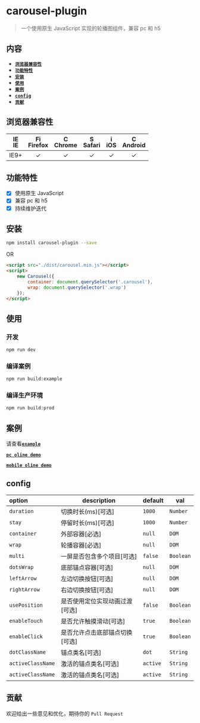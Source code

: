 # carousel-plugin

> 一个使用原生 JavaScript 实现的轮播图组件，兼容 pc 和 h5

## 内容

- [**`浏览器兼容性`**](#浏览器兼容性)
- [**`功能特性`**](#功能特性)
- [**`安装`**](#安装)
- [**`使用`**](#使用)
- [**`案例`**](#案例)
- [**`config`**](#config)   
- [**`贡献`**](#贡献)

## 浏览器兼容性
| [<img src="https://raw.githubusercontent.com/godban/browsers-support-badges/master/src/images/edge.png" alt="IE" width="16px" height="16px" />](http://godban.github.io/browsers-support-badges/)</br>IE | [<img src="https://raw.githubusercontent.com/godban/browsers-support-badges/master/src/images/firefox.png" alt="Firefox" width="16px" height="16px" />](http://godban.github.io/browsers-support-badges/)</br>Firefox | [<img src="https://raw.githubusercontent.com/godban/browsers-support-badges/master/src/images/chrome.png" alt="Chrome" width="16px" height="16px" />](http://godban.github.io/browsers-support-badges/)</br>Chrome | [<img src="https://raw.githubusercontent.com/godban/browsers-support-badges/master/src/images/safari.png" alt="Safari" width="16px" height="16px" />](http://godban.github.io/browsers-support-badges/)</br>Safari | [<img src="https://raw.githubusercontent.com/godban/browsers-support-badges/master/src/images/safari-ios.png" alt="iOS Safari" width="16px" height="16px" />](http://godban.github.io/browsers-support-badges/)</br>iOS | [<img src="https://raw.githubusercontent.com/godban/browsers-support-badges/master/src/images/chrome-android.png" alt="Chrome for Android" width="16px" height="16px" />](http://godban.github.io/browsers-support-badges/)</br>Android |
|:---------:|:---------:|:---------:|:---------:|:---------:|:---------:|
| IE9+ | &check;| &check; | &check; | &check; | &check; | &check;

## 功能特性
* [x] 使用原生 JavaScript
* [x] 兼容 pc 和 h5
* [x] 持续维护迭代

## 安装

```bash
npm install carousel-plugin --save
```

OR

```html
<script src="./dist/carousel.min.js"></script>
<script>
	new Carousel({
		container: document.querySelector('.carousel'),
		wrap: document.querySelector('.wrap')
	});
</script>

```

## 使用

### 开发

```bash
npm run dev
```

### 编译案例

```bash
npm run build:example
```

### 编译生产环境

```bash
npm run build:prod
```

## 案例

请查看[**`example`**](https://github.com/wanls4583/carousel-plugin/tree/master/src/example)

[**`pc oline demo`**](https://blog.lisong.hn.cn/code/example/carousel-plugin/pc.html)

[**`mobile oline demo`**](https://blog.lisong.hn.cn/code/example/carousel-plugin/mobile.html)

## config

|option|description|default|val|
|:---|---|---|---|
|`duration`|切换时长(ms)[可选]|`1000`|`Number`|
|`stay`|停留时长(ms)[可选]|`1000`|`Number`|
|`container`|外部容器[必选]|`null`|`DOM`|
|`wrap`|轮播容器[必选]|`null`|`DOM`|
|`multi`|一屏是否包含多个项目[可选]|`false`|`Boolean`|
|`dotsWrap`|底部锚点容器[可选]|`null`|`DOM`|
|`leftArrow`|左边切换按钮[可选]|`null`|`DOM`|
|`rightArrow`|右边切换按钮[可选]|`null`|`DOM`|
|`usePosition`|是否使用定位实现动画过渡[可选]|`false`|`Boolean`|
|`enableTouch`|是否允许触摸滑动[可选]|`true`|`Boolean`|
|`enableClick`|是否允许点击底部锚点切换[可选]|`true`|`Boolean`|
|`dotClassName`|锚点类名[可选]|`dot`|`String`|
|`activeClassName`|激活的锚点类名[可选]|`active`|`String`|
|`activeClassName`|激活的锚点类名[可选]|`active`|`String`|

## 贡献

欢迎给出一些意见和优化，期待你的 `Pull Request`